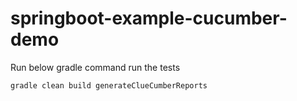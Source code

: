# springboot-example-cucumber-demo

Run below gradle command run the tests

```sh
gradle clean build generateClueCumberReports
```
